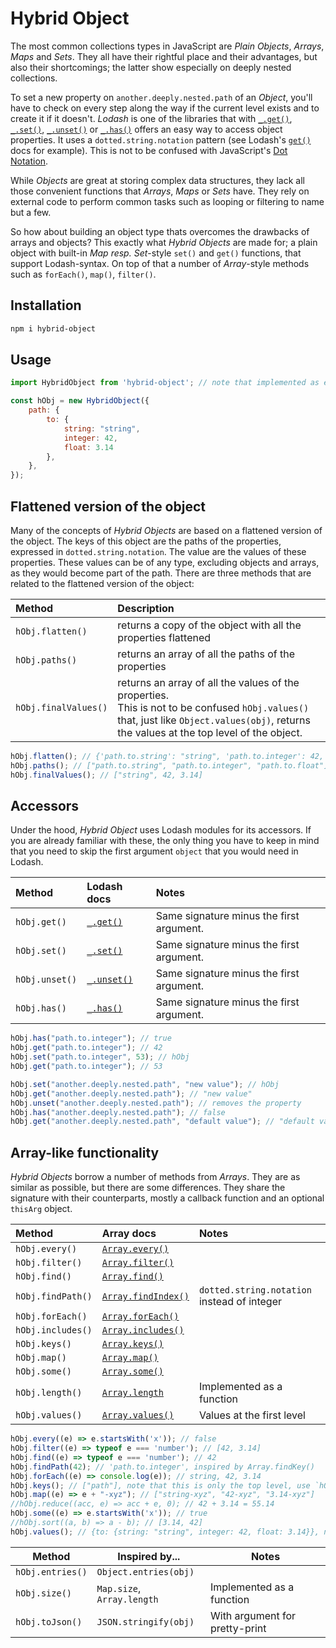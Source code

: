 # Hybrid Object

The most common collections types in JavaScript are _Plain Objects_, _Arrays_, _Maps_ and _Sets_. They all have their rightful place and their advantages, but also their shortcomings; the latter show especially on deeply nested collections. 

To set a new property on `another.deeply.nested.path` of an _Object_, you'll have to check on every step along the way if the current level exists and to create it if it doesn't. _Lodash_ is one of the libraries that with [`_.get()`](https://lodash.com/docs/#get), [`_.set()`](https://lodash.com/docs/#set), [`_.unset()`](https://lodash.com/docs/#unset) or [`_.has()`](https://lodash.com/docs/#has) offers an easy way to access object properties. It uses a `dotted.string.notation` pattern (see Lodash's [`get()`](https://lodash.com/docs/#get) docs for example). This is not to be confused with JavaScript's [Dot Notation](https://developer.mozilla.org/en-US/docs/Web/JavaScript/Reference/Operators/Property_accessors#dot_notation).

While _Objects_ are great at storing complex data structures, they lack all those convenient functions that _Arrays_, _Maps_ or _Sets_ have. They rely on external code to perform common tasks such as looping or filtering to name but a few.

So how about building an object type thats overcomes the drawbacks of arrays and objects? This exactly what _Hybrid Objects_ are made for; a plain object with built-in _Map resp. Set_-style `set()` and `get()` functions, that support Lodash-syntax. On top of that a number of _Array_-style methods such as `forEach()`, `map()`, `filter()`.

## Installation

```bash
npm i hybrid-object
```

## Usage
    
```javascript
import HybridObject from 'hybrid-object'; // note that implemented as esm, not as cjs

const hObj = new HybridObject({
    path: {
        to: {
            string: "string",
            integer: 42,
            float: 3.14
        },
    },
});
```
## Flattened version of the object
Many of the concepts of _Hybrid Objects_ are based on a flattened version of the object. The keys of this object are the paths of the properties, expressed in `dotted.string.notation`. The value are the values of these properties. These values can be of any type, excluding objects and arrays, as they would become part of the path. There are three methods that are related to the flattened version of the object:


| Method           | Description                                                    |
|:-----------------|:---------------------------------------------------------------|
| `hObj.flatten()` | returns a copy of the object with all the properties flattened |
| `hObj.paths()`   | returns an array of all the paths of the properties            |
| `hObj.finalValues()` | returns an array of all the values of the properties. <br />This is not to be confused `hObj.values()` that, just like `Object.values(obj)`, returns the values at the top level of the object. |

```javascript
hObj.flatten(); // {'path.to.string': "string", 'path.to.integer': 42, 'path.to.float': 3.14}
hObj.paths(); // ["path.to.string", "path.to.integer", "path.to.float"]
hObj.finalValues(); // ["string", 42, 3.14]
```
## Accessors

Under the hood, _Hybrid Object_ uses Lodash modules for its accessors. If you are already familiar with these, the only thing you have to keep in mind that you need to skip the first argument `object` that you would need in Lodash.

| Method         | Lodash docs                                   | Notes                                    |
|:---------------|:----------------------------------------------|:-----------------------------------------|
| `hObj.get()`   | [`_.get()`](https://lodash.com/docs/#get)     | Same signature minus the first argument. |
| `hObj.set()`   | [`_.set()`](https://lodash.com/docs/#set)     | Same signature minus the first argument. |
| `hObj.unset()` | [`_.unset()`](https://lodash.com/docs/#unset) | Same signature minus the first argument. |
| `hObj.has()`   | [`_.has()`](https://lodash.com/docs/#has)     | Same signature minus the first argument. |

```javascript
hObj.has("path.to.integer"); // true
hObj.get("path.to.integer"); // 42
hObj.set("path.to.integer", 53); // hObj
hObj.get("path.to.integer"); // 53

hObj.set("another.deeply.nested.path", "new value"); // hObj
hObj.get("another.deeply.nested.path"); // "new value"
hObj.unset("another.deeply.nested.path"); // removes the property
hObj.has("another.deeply.nested.path"); // false
hObj.get("another.deeply.nested.path", "default value"); // "default value"
```

## Array-like functionality

_Hybrid Objects_ borrow a number of methods from _Arrays_. They are as similar as possible, but there are some differences. They share the signature with their counterparts, mostly a callback function and an optional `thisArg` object.


| Method            | Array docs                                                                                                              | Notes                                       |
|:------------------|:------------------------------------------------------------------------------------------------------------------------|:--------------------------------------------|
| `hObj.every()`    | [`Array.every()`](https://developer.mozilla.org/en-US/docs/Web/JavaScript/Reference/Global_Objects/Array/every)         |                                             |
| `hObj.filter()`   | [`Array.filter()`](https://developer.mozilla.org/en-US/docs/Web/JavaScript/Reference/Global_Objects/Array/filter)       |                                             |
| `hObj.find()`     | [`Array.find()`](https://developer.mozilla.org/en-US/docs/Web/JavaScript/Reference/Global_Objects/Array/find)           |                                             |
| `hObj.findPath()` | [`Array.findIndex()`](https://developer.mozilla.org/en-US/docs/Web/JavaScript/Reference/Global_Objects/Array/findIndex) | `dotted.string.notation` instead of integer |
| `hObj.forEach()`  | [`Array.forEach()`](https://developer.mozilla.org/en-US/docs/Web/JavaScript/Reference/Global_Objects/Array/forEach)     |                                             |
| `hObj.includes()` | [`Array.includes()`](https://developer.mozilla.org/en-US/docs/Web/JavaScript/Reference/Global_Objects/Array/includes)   |                                             |
| `hObj.keys()`     | [`Array.keys()`](https://developer.mozilla.org/en-US/docs/Web/JavaScript/Reference/Global_Objects/Array/keys)           |                                             |
| `hObj.map()`      | [`Array.map()`](https://developer.mozilla.org/en-US/docs/Web/JavaScript/Reference/Global_Objects/Array/map)             |                                             |
| `hObj.some()`     | [`Array.some()`](https://developer.mozilla.org/en-US/docs/Web/JavaScript/Reference/Global_Objects/Array/some)           |                                             |
| `hObj.length()`   | [`Array.length`](https://developer.mozilla.org/en-US/docs/Web/JavaScript/Reference/Global_Objects/Array/length)         | Implemented as a function                   |
| `hObj.values()`   | [`Array.values()`](https://developer.mozilla.org/en-US/docs/Web/JavaScript/Reference/Global_Objects/Array/values)       | Values at the first level                   |

```javascript
hObj.every((e) => e.startsWith('x')); // false
hObj.filter((e) => typeof e === 'number'); // [42, 3.14]
hObj.find((e) => typeof e === 'number'); // 42
hObj.findPath(42); // 'path.to.integer', inspired by Array.findKey()
hObj.forEach((e) => console.log(e)); // string, 42, 3.14
hObj.keys(); // ["path"], note that this is only the top level, use `hObj.paths()` to get all the paths
hObj.map((e) => e + "-xyz"); // ["string-xyz", "42-xyz", "3.14-xyz"]
//hObj.reduce((acc, e) => acc + e, 0); // 42 + 3.14 = 55.14
hObj.some((e) => e.startsWith('x')); // true
//hObj.sort((a, b) => a - b); // [3.14, 42]
hObj.values(); // {to: {string: "string", integer: 42, float: 3.14}}, note that this is only the top level, use `hObj.finalValues()` to get all the values
```




| Method               | Inspired by...             | Notes                                       |
|----------------------|----------------------------|---------------------------------------------|
| `hObj.entries()`     | `Object.entries(obj)`      |                                             |
| `hObj.size()`        | `Map.size`, `Array.length` | Implemented as a function                   |
| `hObj.toJson()`      | `JSON.stringify(obj)`      | With argument for pretty-print              |
